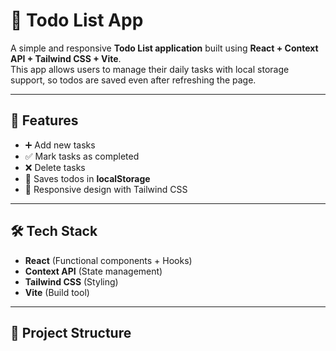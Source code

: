 # 📝 Todo List App

A simple and responsive **Todo List application** built using **React + Context API + Tailwind CSS + Vite**.  
This app allows users to manage their daily tasks with local storage support, so todos are saved even after refreshing the page.

---

## 🚀 Features
- ➕ Add new tasks  
- ✅ Mark tasks as completed  
- ❌ Delete tasks  
- 💾 Saves todos in **localStorage**  
- 📱 Responsive design with Tailwind CSS  

---

## 🛠️ Tech Stack
- **React** (Functional components + Hooks)  
- **Context API** (State management)  
- **Tailwind CSS** (Styling)  
- **Vite** (Build tool)  

---

## 📂 Project Structure
